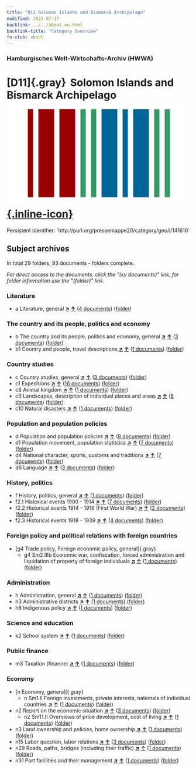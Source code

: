 ```yaml
---
title: "D11 Solomon Islands and Bismarck Archipelago"
modified: 2022-07-17
backlink: ../../about.en.html
backlink-title: "Category Overview"
fn-stub: about
---
```


### Hamburgisches Welt-Wirtschafts-Archiv (HWWA)

# [D11]{.gray}&#8201; Solomon Islands and Bismarck Archipelago &#160; [![Wikidata](/images/Wikidata-logo.svg "Wikidata"){.inline-icon}](http://www.wikidata.org/entity/Q97060007)

<div class="hint">Persistent Identifier: `http://purl.org/pressemappe20/category/geo/i/141610`</div>







## Subject archives







In total 29 folders, 93 documents - folders complete.

_For direct access to the documents, click the "(xy documents)" link, for folder information use the "(folder)" link._



### Literature

- a Literature, general [**&nearr;**](../../../subject/i/142393/about.en.html "Literature, general (all over the world)") [**&uarr;**](../../../subject/about.en.html#a "Subject category system") (<a href="https://pm20.zbw.eu/iiifview/folder/sh/141610,142393" title="about: Solomon Islands and Bismarck Archipelago : Literature, general" target="_blank">4 documents</a>) ([folder](../../../../folder/sh/1416xx/141610/1423xx/142393/about.en.html))

### The country and its people, politics and economy

- b The country and its people, politics and economy, general [**&nearr;**](../../../subject/i/144196/about.en.html "The country and its people, politics and economy, general (all over the world)") [**&uarr;**](../../../subject/about.en.html#b "Subject category system") (<a href="https://pm20.zbw.eu/iiifview/folder/sh/141610,144196" title="about: Solomon Islands and Bismarck Archipelago : The country and its people, politics and economy, general" target="_blank">3 documents</a>) ([folder](../../../../folder/sh/1416xx/141610/1441xx/144196/about.en.html))
- b1 Country and people, travel descriptions [**&nearr;**](../../../subject/i/144197/about.en.html "Country and people, travel descriptions (all over the world)") [**&uarr;**](../../../subject/about.en.html#b1 "Subject category system") (<a href="https://pm20.zbw.eu/iiifview/folder/sh/141610,144197" title="about: Solomon Islands and Bismarck Archipelago : Country and people, travel descriptions" target="_blank">1 documents</a>) ([folder](../../../../folder/sh/1416xx/141610/1441xx/144197/about.en.html))

### Country studies

- c Country studies, general [**&nearr;**](../../../subject/i/144199/about.en.html "Country studies, general (all over the world)") [**&uarr;**](../../../subject/about.en.html#c "Subject category system") (<a href="https://pm20.zbw.eu/iiifview/folder/sh/141610,144199" title="about: Solomon Islands and Bismarck Archipelago : Country studies, general" target="_blank">3 documents</a>) ([folder](../../../../folder/sh/1416xx/141610/1441xx/144199/about.en.html))
- c1 Expeditions [**&nearr;**](../../../subject/i/144200/about.en.html "Expeditions (all over the world)") [**&uarr;**](../../../subject/about.en.html#c1 "Subject category system") (<a href="https://pm20.zbw.eu/iiifview/folder/sh/141610,144200" title="about: Solomon Islands and Bismarck Archipelago : Expeditions" target="_blank">16 documents</a>) ([folder](../../../../folder/sh/1416xx/141610/1442xx/144200/about.en.html))
- c8 Animal kingdom [**&nearr;**](../../../subject/i/144212/about.en.html "Animal kingdom (all over the world)") [**&uarr;**](../../../subject/about.en.html#c8 "Subject category system") (<a href="https://pm20.zbw.eu/iiifview/folder/sh/141610,144212" title="about: Solomon Islands and Bismarck Archipelago : Animal kingdom" target="_blank">1 documents</a>) ([folder](../../../../folder/sh/1416xx/141610/1442xx/144212/about.en.html))
- c9 Landscapes, description of individual places and areas [**&nearr;**](../../../subject/i/144214/about.en.html "Landscapes, description of individual places and areas (all over the world)") [**&uarr;**](../../../subject/about.en.html#c9 "Subject category system") (<a href="https://pm20.zbw.eu/iiifview/folder/sh/141610,144214" title="about: Solomon Islands and Bismarck Archipelago : Landscapes, description of individual places and areas" target="_blank">8 documents</a>) ([folder](../../../../folder/sh/1416xx/141610/1442xx/144214/about.en.html))
- c10 Natural disasters [**&nearr;**](../../../subject/i/144215/about.en.html "Natural disasters (all over the world)") [**&uarr;**](../../../subject/about.en.html#c10 "Subject category system") (<a href="https://pm20.zbw.eu/iiifview/folder/sh/141610,144215" title="about: Solomon Islands and Bismarck Archipelago : Natural disasters" target="_blank">1 documents</a>) ([folder](../../../../folder/sh/1416xx/141610/1442xx/144215/about.en.html))

### Population and population policies

- d Population and population policies [**&nearr;**](../../../subject/i/144221/about.en.html "Population and population policies (all over the world)") [**&uarr;**](../../../subject/about.en.html#d "Subject category system") (<a href="https://pm20.zbw.eu/iiifview/folder/sh/141610,144221" title="about: Solomon Islands and Bismarck Archipelago : Population and population policies" target="_blank">8 documents</a>) ([folder](../../../../folder/sh/1416xx/141610/1442xx/144221/about.en.html))
- d1 Population movement, population statistics [**&nearr;**](../../../subject/i/144222/about.en.html "Population movement, population statistics (all over the world)") [**&uarr;**](../../../subject/about.en.html#d1 "Subject category system") (<a href="https://pm20.zbw.eu/iiifview/folder/sh/141610,144222" title="about: Solomon Islands and Bismarck Archipelago : Population movement, population statistics" target="_blank">7 documents</a>) ([folder](../../../../folder/sh/1416xx/141610/1442xx/144222/about.en.html))
- d4 National character, sports, customs and traditions [**&nearr;**](../../../subject/i/144228/about.en.html "National character, sports, customs and traditions (all over the world)") [**&uarr;**](../../../subject/about.en.html#d4 "Subject category system") (<a href="https://pm20.zbw.eu/iiifview/folder/sh/141610,144228" title="about: Solomon Islands and Bismarck Archipelago : National character, sports, customs and traditions" target="_blank">7 documents</a>) ([folder](../../../../folder/sh/1416xx/141610/1442xx/144228/about.en.html))
- d6 Language [**&nearr;**](../../../subject/i/144239/about.en.html "Language (all over the world)") [**&uarr;**](../../../subject/about.en.html#d6 "Subject category system") (<a href="https://pm20.zbw.eu/iiifview/folder/sh/141610,144239" title="about: Solomon Islands and Bismarck Archipelago : Language" target="_blank">3 documents</a>) ([folder](../../../../folder/sh/1416xx/141610/1442xx/144239/about.en.html))

### History, politics

- f History, politics, general [**&nearr;**](../../../subject/i/144282/about.en.html "History, politics, general (all over the world)") [**&uarr;**](../../../subject/about.en.html#f "Subject category system") (<a href="https://pm20.zbw.eu/iiifview/folder/sh/141610,144282" title="about: Solomon Islands and Bismarck Archipelago : History, politics, general" target="_blank">1 documents</a>) ([folder](../../../../folder/sh/1416xx/141610/1442xx/144282/about.en.html))
- f2.1 Historical events 1900 - 1914 [**&nearr;**](../../../subject/i/181392/about.en.html "Historical events 1900 - 1914 (all over the world)") [**&uarr;**](../../../subject/about.en.html#f2.1 "Subject category system") (<a href="https://pm20.zbw.eu/iiifview/folder/sh/141610,181392" title="about: Solomon Islands and Bismarck Archipelago : Historical events 1900 - 1914" target="_blank">7 documents</a>) ([folder](../../../../folder/sh/1416xx/141610/1813xx/181392/about.en.html))
- f2.2 Historical events 1914 - 1918 (First World War) [**&nearr;**](../../../subject/i/181360/about.en.html "Historical events 1914 - 1918 (First World War) (all over the world)") [**&uarr;**](../../../subject/about.en.html#f2.2 "Subject category system") (<a href="https://pm20.zbw.eu/iiifview/folder/sh/141610,181360" title="about: Solomon Islands and Bismarck Archipelago : Historical events 1914 - 1918 (First World War)" target="_blank">2 documents</a>) ([folder](../../../../folder/sh/1416xx/141610/1813xx/181360/about.en.html))
- f2.3 Historical events 1918 - 1939 [**&nearr;**](../../../subject/i/181391/about.en.html "Historical events 1918 - 1939 (all over the world)") [**&uarr;**](../../../subject/about.en.html#f2.3 "Subject category system") (<a href="https://pm20.zbw.eu/iiifview/folder/sh/141610,181391" title="about: Solomon Islands and Bismarck Archipelago : Historical events 1918 - 1939" target="_blank">4 documents</a>) ([folder](../../../../folder/sh/1416xx/141610/1813xx/181391/about.en.html))

### Foreign policy and political relations with foreign countries

- [g4 Trade policy, Foreign economic policy, general]{.gray}
  - g4 Sm2.IIIb Economic war, confiscation, forced administration and liquidation of property of foreign individuals [**&nearr;**](../../../subject/i/144477/about.en.html "Economic war, confiscation, forced administration and liquidation of property of foreign individuals (all over the world)") [**&uarr;**](../../../subject/about.en.html#g4_Sm2.IIIb "Subject category system") (<a href="https://pm20.zbw.eu/iiifview/folder/sh/141610,144477" title="about: Solomon Islands and Bismarck Archipelago : Economic war, confiscation, forced administration and liquidation of property of foreign individuals" target="_blank">1 documents</a>) ([folder](../../../../folder/sh/1416xx/141610/1444xx/144477/about.en.html))

### Administration

- h Administration, general [**&nearr;**](../../../subject/i/144659/about.en.html "Administration, general (all over the world)") [**&uarr;**](../../../subject/about.en.html#h "Subject category system") (<a href="https://pm20.zbw.eu/iiifview/folder/sh/141610,144659" title="about: Solomon Islands and Bismarck Archipelago : Administration, general" target="_blank">1 documents</a>) ([folder](../../../../folder/sh/1416xx/141610/1446xx/144659/about.en.html))
- h3 Administrative districts [**&nearr;**](../../../subject/i/144665/about.en.html "Administrative districts (all over the world)") [**&uarr;**](../../../subject/about.en.html#h3 "Subject category system") (<a href="https://pm20.zbw.eu/iiifview/folder/sh/141610,144665" title="about: Solomon Islands and Bismarck Archipelago : Administrative districts" target="_blank">1 documents</a>) ([folder](../../../../folder/sh/1416xx/141610/1446xx/144665/about.en.html))
- h8 Indigenous policy [**&nearr;**](../../../subject/i/144692/about.en.html "Indigenous policy (all over the world)") [**&uarr;**](../../../subject/about.en.html#h8 "Subject category system") (<a href="https://pm20.zbw.eu/iiifview/folder/sh/141610,144692" title="about: Solomon Islands and Bismarck Archipelago : Indigenous policy" target="_blank">1 documents</a>) ([folder](../../../../folder/sh/1416xx/141610/1446xx/144692/about.en.html))

### Science and education

- k2 School system [**&nearr;**](../../../subject/i/144739/about.en.html "School system (all over the world)") [**&uarr;**](../../../subject/about.en.html#k2 "Subject category system") (<a href="https://pm20.zbw.eu/iiifview/folder/sh/141610,144739" title="about: Solomon Islands and Bismarck Archipelago : School system" target="_blank">1 documents</a>) ([folder](../../../../folder/sh/1416xx/141610/1447xx/144739/about.en.html))

### Public finance

- m3 Taxation (finance) [**&nearr;**](../../../subject/i/144868/about.en.html "Taxation (finance) (all over the world)") [**&uarr;**](../../../subject/about.en.html#m3 "Subject category system") (<a href="https://pm20.zbw.eu/iiifview/folder/sh/141610,144868" title="about: Solomon Islands and Bismarck Archipelago : Taxation (finance)" target="_blank">1 documents</a>) ([folder](../../../../folder/sh/1416xx/141610/1448xx/144868/about.en.html))

### Economy

- [n Economy, general]{.gray}
  - n Sm1.II Foreign investments, private interests, nationals of individual countries [**&nearr;**](../../../subject/i/145775/about.en.html "Foreign investments, private interests, nationals of individual countries (all over the world)") [**&uarr;**](../../../subject/about.en.html#n_Sm1.II "Subject category system") (<a href="https://pm20.zbw.eu/iiifview/folder/sh/141610,145775" title="about: Solomon Islands and Bismarck Archipelago : Foreign investments, private interests, nationals of individual countries" target="_blank">1 documents</a>) ([folder](../../../../folder/sh/1416xx/141610/1457xx/145775/about.en.html))
- n2 Report on the economic situation [**&nearr;**](../../../subject/i/144972/about.en.html "Report on the economic situation (all over the world)") [**&uarr;**](../../../subject/about.en.html#n2 "Subject category system") (<a href="https://pm20.zbw.eu/iiifview/folder/sh/141610,144972" title="about: Solomon Islands and Bismarck Archipelago : Report on the economic situation" target="_blank">3 documents</a>) ([folder](../../../../folder/sh/1416xx/141610/1449xx/144972/about.en.html))
  - n2 Sm11.II Overviews of price development, cost of living [**&nearr;**](../../../subject/i/145003/about.en.html "Overviews of price development, cost of living (all over the world)") [**&uarr;**](../../../subject/about.en.html#n2_Sm11.II "Subject category system") (<a href="https://pm20.zbw.eu/iiifview/folder/sh/141610,145003" title="about: Solomon Islands and Bismarck Archipelago : Overviews of price development, cost of living" target="_blank">1 documents</a>) ([folder](../../../../folder/sh/1416xx/141610/1450xx/145003/about.en.html))
- n3 Land ownership and policies, home ownership [**&nearr;**](../../../subject/i/145027/about.en.html "Land ownership and policies, home ownership (all over the world)") [**&uarr;**](../../../subject/about.en.html#n3 "Subject category system") (<a href="https://pm20.zbw.eu/iiifview/folder/sh/141610,145027" title="about: Solomon Islands and Bismarck Archipelago : Land ownership and policies, home ownership" target="_blank">1 documents</a>) ([folder](../../../../folder/sh/1416xx/141610/1450xx/145027/about.en.html))
- n15 Labor question, labor relations [**&nearr;**](../../../subject/i/145155/about.en.html "Labor question, labor relations (all over the world)") [**&uarr;**](../../../subject/about.en.html#n15 "Subject category system") (<a href="https://pm20.zbw.eu/iiifview/folder/sh/141610,145155" title="about: Solomon Islands and Bismarck Archipelago : Labor question, labor relations" target="_blank">3 documents</a>) ([folder](../../../../folder/sh/1416xx/141610/1451xx/145155/about.en.html))
- n29 Roads, paths, bridges (including their traffic) [**&nearr;**](../../../subject/i/145524/about.en.html "Roads, paths, bridges (including their traffic) (all over the world)") [**&uarr;**](../../../subject/about.en.html#n29 "Subject category system") (<a href="https://pm20.zbw.eu/iiifview/folder/sh/141610,145524" title="about: Solomon Islands and Bismarck Archipelago : Roads, paths, bridges (including their traffic)" target="_blank">1 documents</a>) ([folder](../../../../folder/sh/1416xx/141610/1455xx/145524/about.en.html))
- n31 Port facilities and their management [**&nearr;**](../../../subject/i/145563/about.en.html "Port facilities and their management (all over the world)") [**&uarr;**](../../../subject/about.en.html#n31 "Subject category system") (<a href="https://pm20.zbw.eu/iiifview/folder/sh/141610,145563" title="about: Solomon Islands and Bismarck Archipelago : Port facilities and their management" target="_blank">1 documents</a>) ([folder](../../../../folder/sh/1416xx/141610/1455xx/145563/about.en.html))






